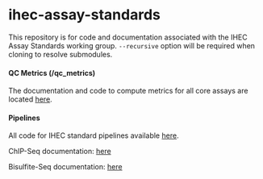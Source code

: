 ihec-assay-standards
====================

This repository is for code and documentation associated with the IHEC Assay Standards working group. `--recursive` option will be required when cloning to resolve submodules.

#### QC Metrics (/qc_metrics)

The documentation and code to compute metrics for all core assays are located [here](/qc_metrics).

#### Pipelines

All code for IHEC standard pipelines available [here](/pipelines).

ChIP-Seq documentation: [here](/pipelines/ChIP-Seq/encode-wrapper/readme.md)

Bisulfite-Seq documentation: [here](/pipelines/Bisulfite-Seq)





